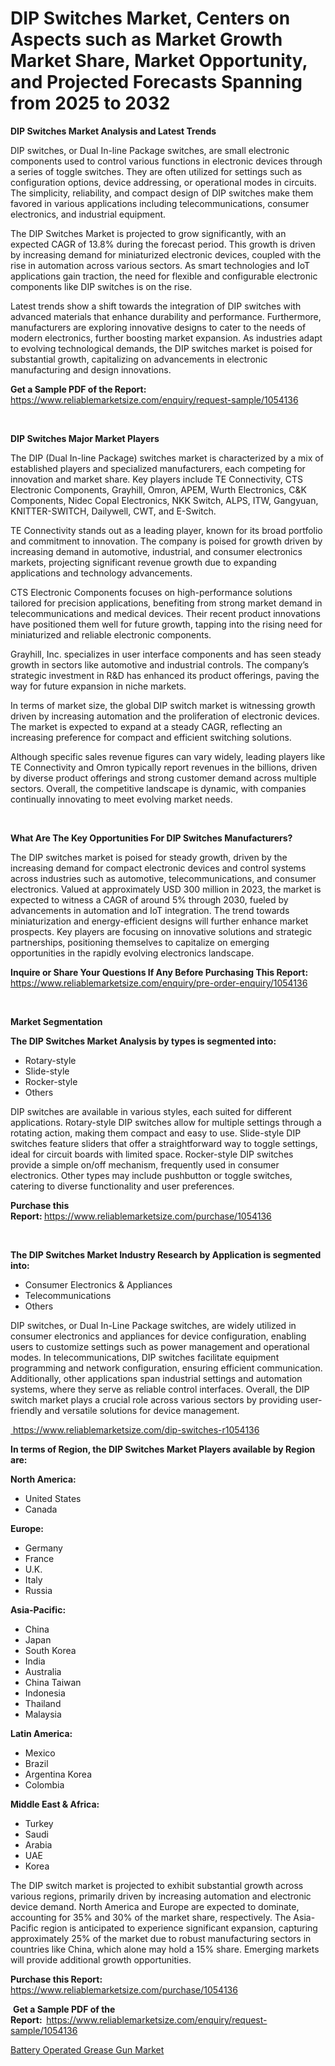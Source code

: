 <p><h1>DIP Switches Market, Centers on Aspects such as Market Growth Market Share, Market Opportunity, and Projected Forecasts Spanning from 2025 to 2032</h1></p><p><strong>DIP Switches Market Analysis and Latest Trends</strong></p>
<p><p>DIP switches, or Dual In-line Package switches, are small electronic components used to control various functions in electronic devices through a series of toggle switches. They are often utilized for settings such as configuration options, device addressing, or operational modes in circuits. The simplicity, reliability, and compact design of DIP switches make them favored in various applications including telecommunications, consumer electronics, and industrial equipment.</p><p>The DIP Switches Market is projected to grow significantly, with an expected CAGR of 13.8% during the forecast period. This growth is driven by increasing demand for miniaturized electronic devices, coupled with the rise in automation across various sectors. As smart technologies and IoT applications gain traction, the need for flexible and configurable electronic components like DIP switches is on the rise. </p><p>Latest trends show a shift towards the integration of DIP switches with advanced materials that enhance durability and performance. Furthermore, manufacturers are exploring innovative designs to cater to the needs of modern electronics, further boosting market expansion. As industries adapt to evolving technological demands, the DIP switches market is poised for substantial growth, capitalizing on advancements in electronic manufacturing and design innovations.</p></p>
<p><strong>Get a Sample PDF of the Report:&nbsp;</strong> <a href="https://www.reliablemarketsize.com/enquiry/request-sample/1054136?utm_campaign=2233&utm_medium=2&utm_source=Github&utm_content=ia&utm_term=21022025&utm_id=dip-switches">https://www.reliablemarketsize.com/enquiry/request-sample/1054136</a></p>
<p>&nbsp;</p>
<p><strong>DIP Switches Major Market Players</strong></p>
<p><p>The DIP (Dual In-line Package) switches market is characterized by a mix of established players and specialized manufacturers, each competing for innovation and market share. Key players include TE Connectivity, CTS Electronic Components, Grayhill, Omron, APEM, Wurth Electronics, C&K Components, Nidec Copal Electronics, NKK Switch, ALPS, ITW, Gangyuan, KNITTER-SWITCH, Dailywell, CWT, and E-Switch.</p><p>TE Connectivity stands out as a leading player, known for its broad portfolio and commitment to innovation. The company is poised for growth driven by increasing demand in automotive, industrial, and consumer electronics markets, projecting significant revenue growth due to expanding applications and technology advancements.</p><p>CTS Electronic Components focuses on high-performance solutions tailored for precision applications, benefiting from strong market demand in telecommunications and medical devices. Their recent product innovations have positioned them well for future growth, tapping into the rising need for miniaturized and reliable electronic components.</p><p>Grayhill, Inc. specializes in user interface components and has seen steady growth in sectors like automotive and industrial controls. The company’s strategic investment in R&D has enhanced its product offerings, paving the way for future expansion in niche markets.</p><p>In terms of market size, the global DIP switch market is witnessing growth driven by increasing automation and the proliferation of electronic devices. The market is expected to expand at a steady CAGR, reflecting an increasing preference for compact and efficient switching solutions.</p><p>Although specific sales revenue figures can vary widely, leading players like TE Connectivity and Omron typically report revenues in the billions, driven by diverse product offerings and strong customer demand across multiple sectors. Overall, the competitive landscape is dynamic, with companies continually innovating to meet evolving market needs.</p></p>
<p>&nbsp;</p>
<p><strong>What Are The Key Opportunities For DIP Switches Manufacturers?</strong></p>
<p><p>The DIP switches market is poised for steady growth, driven by the increasing demand for compact electronic devices and control systems across industries such as automotive, telecommunications, and consumer electronics. Valued at approximately USD 300 million in 2023, the market is expected to witness a CAGR of around 5% through 2030, fueled by advancements in automation and IoT integration. The trend towards miniaturization and energy-efficient designs will further enhance market prospects. Key players are focusing on innovative solutions and strategic partnerships, positioning themselves to capitalize on emerging opportunities in the rapidly evolving electronics landscape.</p></p>
<p><strong>Inquire or Share Your Questions If Any Before Purchasing This Report:</strong> <a href="https://www.reliablemarketsize.com/enquiry/pre-order-enquiry/1054136?utm_campaign=2233&utm_medium=2&utm_source=Github&utm_content=ia&utm_term=21022025&utm_id=dip-switches">https://www.reliablemarketsize.com/enquiry/pre-order-enquiry/1054136</a></p>
<p>&nbsp;</p>
<p><strong>Market Segmentation</strong></p>
<p><strong>The DIP Switches Market Analysis by types is segmented into:</strong></p>
<p><ul><li>Rotary-style</li><li>Slide-style</li><li>Rocker-style</li><li>Others</li></ul></p>
<p><p>DIP switches are available in various styles, each suited for different applications. Rotary-style DIP switches allow for multiple settings through a rotating action, making them compact and easy to use. Slide-style DIP switches feature sliders that offer a straightforward way to toggle settings, ideal for circuit boards with limited space. Rocker-style DIP switches provide a simple on/off mechanism, frequently used in consumer electronics. Other types may include pushbutton or toggle switches, catering to diverse functionality and user preferences.</p></p>
<p><strong>Purchase this Report:&nbsp;</strong><a href="https://www.reliablemarketsize.com/purchase/1054136?utm_campaign=2233&utm_medium=2&utm_source=Github&utm_content=ia&utm_term=21022025&utm_id=dip-switches">https://www.reliablemarketsize.com/purchase/1054136</a></p>
<p>&nbsp;</p>
<p><strong>The DIP Switches Market Industry Research by Application is segmented into:</strong></p>
<p><ul><li>Consumer Electronics & Appliances</li><li>Telecommunications</li><li>Others</li></ul></p>
<p><p>DIP switches, or Dual In-Line Package switches, are widely utilized in consumer electronics and appliances for device configuration, enabling users to customize settings such as power management and operational modes. In telecommunications, DIP switches facilitate equipment programming and network configuration, ensuring efficient communication. Additionally, other applications span industrial settings and automation systems, where they serve as reliable control interfaces. Overall, the DIP switch market plays a crucial role across various sectors by providing user-friendly and versatile solutions for device management.</p></p>
<p><a href="https://www.reliablemarketsize.com/dip-switches-r1054136?utm_campaign=2233&utm_medium=2&utm_source=Github&utm_content=ia&utm_term=21022025&utm_id=dip-switches">&nbsp;https://www.reliablemarketsize.com/dip-switches-r1054136</a></p>
<p><strong>In terms of Region, the DIP Switches Market Players available by Region are:</strong></p>
<p>
    <p> <strong> North America: </strong>
        <ul>
            <li>United States</li>
            <li>Canada</li>
        </ul>
        </p> 
    <p> <strong> Europe: </strong>
        <ul>
            <li>Germany</li>
            <li>France</li>
            <li>U.K.</li>
            <li>Italy</li>
            <li>Russia</li>
        </ul>
        </p> 
    <p> <strong> Asia-Pacific: </strong>
        <ul>
            <li>China</li>
            <li>Japan</li>
            <li>South Korea</li>
            <li>India</li>
            <li>Australia</li>
            <li>China Taiwan</li>
            <li>Indonesia</li>
            <li>Thailand</li>
            <li>Malaysia</li>
        </ul>
        </p> 
    <p> <strong> Latin America: </strong>
        <ul>
            <li>Mexico</li>
            <li>Brazil</li>
            <li>Argentina Korea</li>
            <li>Colombia</li>
        </ul>
        </p> 
    <p> <strong> Middle East & Africa: </strong>
        <ul>
            <li>Turkey</li>
            <li>Saudi</li>
            <li>Arabia</li>
            <li>UAE</li>
            <li>Korea</li>
        </ul>
    </p>
    </p>
<p><p>The DIP switch market is projected to exhibit substantial growth across various regions, primarily driven by increasing automation and electronic device demand. North America and Europe are expected to dominate, accounting for 35% and 30% of the market share, respectively. The Asia-Pacific region is anticipated to experience significant expansion, capturing approximately 25% of the market due to robust manufacturing sectors in countries like China, which alone may hold a 15% share. Emerging markets will provide additional growth opportunities.</p></p>
<p><strong>Purchase this Report: </strong><a href="https://www.reliablemarketsize.com/purchase/1054136?utm_campaign=2233&utm_medium=2&utm_source=Github&utm_content=ia&utm_term=21022025&utm_id=dip-switches">https://www.reliablemarketsize.com/purchase/1054136</a></p>
<p>&nbsp;<strong>Get a Sample PDF of the Report:&nbsp;&nbsp;</strong><a href="https://www.reliablemarketsize.com/enquiry/request-sample/1054136?utm_campaign=2233&utm_medium=2&utm_source=Github&utm_content=ia&utm_term=21022025&utm_id=dip-switches">https://www.reliablemarketsize.com/enquiry/request-sample/1054136</a></p>
<p><strong></strong></p>
<p><p><a href="https://github.com/tamiaknaub6/Market-Research-Report-List-1/blob/main/battery-operated-grease-gun-market.md?utm_campaign=2233&utm_medium=2&utm_source=Github&utm_content=ia&utm_term=21022025&utm_id=dip-switches">Battery Operated Grease Gun Market</a></p></p>
